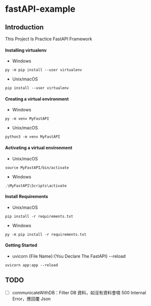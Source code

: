 # fastAPI-example

## Introduction

This Project Is Practice FastAPI Framework

#### Installing virtualenv
- Windows
```
py -m pip install --user virtualenv
```
- Unix/macOS
```
pip install --user virtualenv
```

#### Creating a virtual environment
- Windows
```
py -m venv MyFastAPI
```
- Unix/macOS
```
python3 -m venv MyFastAPI
```

#### Activating a virtual environment
- Unix/macOS
```
source MyFastAPI/bin/activate
```
- Windows
```
.\MyFastAPI\Scripts\activate
```

#### Install Requirements
- Unix/macOS
```
pip install -r requirements.txt
```
- Windows
```
py -m pip install -r requirements.txt
```


#### Getting Started

- uvicorn {File Name}:{You Declare The FastAPI} --reload
```
uvicorn app:app --reload
```


## TODO

- [ ] communicateWithDB：Filter DB 資料，如沒有資料會噴 500 Internal Error，應回覆 Json




